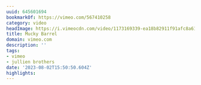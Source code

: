 ```yaml
---
uuid: 645601694
bookmarkOf: https://vimeo.com/567410258
category: video
headImage: https://i.vimeocdn.com/video/1173169339-ea18b82911f91afc8a6155204c883fe375f3be9ca2fd6ab2489f91dca38a757f-d_640
title: Mucky Barrel
domain: vimeo.com
description: ''
tags:
- vimeo
- jullien brothers
date: '2023-08-02T15:50:50.604Z'
highlights:
---
```



